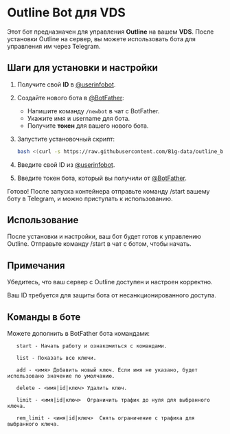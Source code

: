 # Outline Bot для VDS

Этот бот предназначен для управления **Outline** на вашем **VDS**. После установки Outline на сервер, вы можете использовать бота для управления им через Telegram.

## Шаги для установки и настройки

1. Получите свой **ID** в [@userinfobot](https://t.me/userinfobot).
   
2. Создайте нового бота в [@BotFather](https://t.me/BotFather):
   - Напишите команду `/newbot` в чат с BotFather.
   - Укажите имя и username для бота.
   - Получите **токен** для вашего нового бота.

3. Запустите установочный скрипт:
   ```bash
   bash <(curl -s https://raw.githubusercontent.com/B1g-data/outline_bot/refs/heads/main/install_and_run.sh)
4. Введите свой ID из [@userinfobot](https://t.me/userinfobot).

5. Введите токен бота, который вы получили от [@BotFather](https://t.me/BotFather).

Готово! После запуска контейнера отправьте команду /start вашему боту в Telegram, и можно приступать к использованию.

## Использование
После установки и настройки, ваш бот будет готов к управлению Outline. Отправьте команду /start в чат с ботом, чтобы начать.

## Примечания
Убедитесь, что ваш сервер с Outline доступен и настроен корректно.

Ваш ID требуется для защиты бота от несанкционированного доступа.

## Команды в боте
Можете дополнить в BotFather бота командами:
```
   start - Начать работу и ознакомиться с командами.
   
   list - Показать все ключи.
   
   add - <имя> Добавить новый ключ. Если имя не указано, будет использовано значение по умолчанию.
   
   delete - <имя|id|ключ> Удалить ключ.
   
   limit - <имя|id|ключ>  Ограничить трафик до нуля для выбранного ключа.
   
   rem_limit - <имя|id|ключ>  Снять ограничение с трафика для выбранного ключа.
